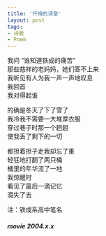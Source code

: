 ```yaml
---
title: '忏悔的诗章'
layout: post
tags:
- 诗歌
- Poem
---
```

我问 “谁知道铁成的痛苦”  
那些慈祥的老妈妈，她们答不上来  
我听见有人为我一声一声地叹息  
我回首  
我对得起谁  
   
的确是冬天了下了雪了  
我冷我不需要一大堆厚衣服  
穿过巷子时那一个趔趄  
使我丢了剩下的一切  
   
都担着担子走我却忘了重  
轻狂地打翻了两只桶  
桶里的年华流了一地  
我惊醒时  
看见了最后一滴记忆  
涸失了去  
  
注：铁成系高中笔名  
##### movie 2004.x.x  
